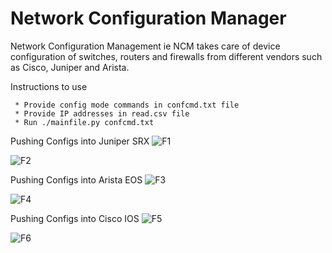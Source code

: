 # Network Configuration Manager
Network Configuration Management ie NCM takes care of device configuration of switches, routers and firewalls from different vendors such as Cisco, Juniper and Arista.
  
  Instructions to use
  
     * Provide config mode commands in confcmd.txt file
     * Provide IP addresses in read.csv file
     * Run ./mainfile.py confcmd.txt 


Pushing Configs into Juniper SRX
![F1](https://user-images.githubusercontent.com/63805419/119382304-79ac5c80-bcdf-11eb-8565-35869147703f.png)

![F2](https://user-images.githubusercontent.com/63805419/119382462-a9f3fb00-bcdf-11eb-85a8-8b5eeacd65ae.png)

Pushing Configs into Arista EOS
![F3](https://user-images.githubusercontent.com/63805419/119451637-2247d400-bd53-11eb-94e9-25ee370cde41.png)

![F4](https://user-images.githubusercontent.com/63805419/119451662-2b38a580-bd53-11eb-90df-a4b1d57b6ecd.png)

Pushing Configs into Cisco IOS
![F5](https://user-images.githubusercontent.com/63805419/119514045-5a223c00-bd92-11eb-958e-2ab8e592541a.png)

![F6](https://user-images.githubusercontent.com/63805419/119514077-5f7f8680-bd92-11eb-8c86-d30e36fc7a81.png)

 
